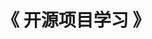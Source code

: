 ---
title: "《 开源项目学习 》"
menu:
  main:
      identifier: "opensource"
      name: "<开源项目学习>"
      weight: 1
      params:
          icon: Github
---